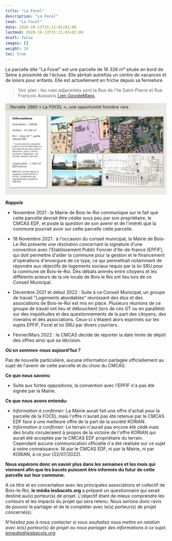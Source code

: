 ```yaml
---
title: "La Focel"
description: "La Focel"
lead: "La Focel"
date: 2020-10-13T15:21:01+02:00
lastmod: 2020-10-13T15:21:01+02:00
draft: false
images: []
weight: 10
toc: true
---
```


La parcelle dite "La Focel" est une parcelle de 16 326 m² située en bord de Seine à proximité de l'écluse.
Elle abritait autrefois un centre de vacances et de loisirs pour enfants. Elle est actuellement en friche depuis sa fermeture.

> Voir plan : les rues adjacentes sont la Rue de l'Ile Saint-Pierre et Rue François Aussavis [Lien GoogleMaps](https://goo.gl/maps/ZyMpQDTMEHB4kbga8).

![Description de la parcelle extraite du GT Logements abordables du 24/11/2021](images/GT_24112021_FOCEL.JPG "Description de la parcelle extraite du GT Logements abordables du 24/11/2021")

***Rappels***

- Novembre 2021 : la Mairie de Bois-le-Roi communique sur le fait que cette parcelle devrait être cédée sous peu par son propriétaire, le CMCAS EDF, et poste la question de son avenir et de l'intérêt que la commune pourrait avoir sur cette parcelle cette parcelle.

- 18 Novembre 2021 : à l'occasion du conseil municipal, la Mairie de Bois-Le-Roi présente une résolution concernant la signature d'une convention avec l'Etablissement Public Foncier d'Ile-de-france (EPFIF), qui doit permettre d'aider la commune pour la gestion et le financement d'opérations d'envergure de ce type, ce qui permettrait notamment de répondre aux objectifs de logements sociaux requis par la loi SRU pour la commune de Bois-le-Roi. Des débats animés entre citoyens et les différents acteurs de la vie locale de Bois le Roi ont lieu lors de ce Conseil Municipal.

- Décembre 2021 et début 2022 : Suite à ce Conseil Municipal, un groupe de travail "Logements abordables" réunissant des élus et des associations de Bois-le-Roi est mis en place. Plusieurs réunions de ce groupe de travail ont lieu et débouchent (lors de ces GT ou en parallèle) sur des inquiétudes et des questionnements de la part des citoyens, des riverains et des associations. Ceux-ci s'étaient alors exprimés sur les sujets EPFIF, Focel et loi SRU par divers courriers.

- Février/Mars 2022 : le CMCAS décide de reporter la date limite de dépôt des offres ainsi que sa décision.

***Où en sommes-nous aujourd'hui ?***

Pas de nouvelle particulière, aucune information partagée officiellement au sujet de l'avenir de cette parcelle et du choix du CMCAS.

**Ce que nous savons:**
- Suite aux fortes oppositions, la convention avec l'EPFIF n'a pas été signée par la Mairie.

**Ce que nous avons entendu:**
- *Information à confirmer:* La Mairie aurait fait une offre d'achat pour la parcelle de la FOCEL mais l'offre n'aurait pas été retenue par le CMCAS EDF face à une meilleure offre de la part de la société KORIAN. 
- *Information à confirmer:* Le terrain n'aurait pas encore été cédé mais des bruits circuleraient à propos de la victoire de l'offre KORIAN qui aurait été acceptée par le CMCAS EDF propriétaire du terrain. Cependant aucune communication officielle n'a été réalisée sur ce sujet à notre connaissance. Ni par le CMCAS EDF, ni par la Mairie, ni par KORIAN, à ce jour (22/07/2022).

**Nous espérons donc en savoir plus dans les semaines et les mois qui viennent afin que les bacots puissent être informés du futur de cette parcelle sur leur commune.**

A ce titre et en concertation avec les principales associations et collectif de Bois-le-Roi, **le média lesbacots.org** a préparé un questionnaire qui serait destiné au(x) porteur(s) de projet. L'objectif étant de mieux comprendre les contours et les impacts du projet qui sera retenu. Nous serions donc ravis de pouvoir le partager et de le compléter avec le(s) porteur(s) de projet concerné(s).

*N'hésitez pas à nous contacter si vous souhaitez nous mettre en relation avec le(s) porteur(s) de projet ou nous partager des informations à ce sujet. lemedia@lesbacots.org*
